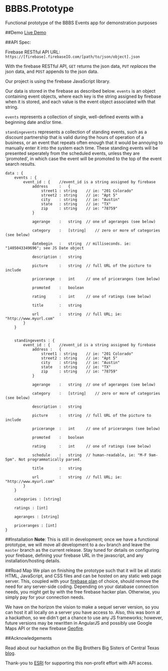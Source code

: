 BBBS.Prototype
==============

Functional prototype of the BBBS Events app for demonstration purposes




##Demo
[Live Demo](http://hack4austin2014.github.io/BBBS.Prototype/)


##API Spec:

Firebase RESTful API URL: `https://[firebase].firebaseIO.com/[path/to/json/object].json`

With the firebase RESTful API, `GET` returns the json data, `PUT` *replaces* the json data, and `POST` appends to the json data.

Our project is using the firebase JavaScript library. 

Our data is stored in the firebase as described below. `events` is an object containing event objects, where each key is the string assigned by firebase when it is stored, and each value is the event object associated with that string.

`events` represents a collection of single, well-defined events with a beginning date and/or time.

`standingevents` represents a collection of standing events, such as a discount partnership that is valid during the hours of operation of a business, or an event that repeats often enough that it would be annoying to manually enter it into the system each time. These standing events will be presented seperately from the scheduled events, unless they are 'promoted', in which case the event will be promoted to the top of the event search results.

```
data : {
	events : {
		event_id : {	//event_id is a string assigned by firebase
			address 	: 	{
				street1 : string 	// ie: "201 Colorado"
				street2 : string	// ie: "Apt 5"
				city 	: string	// ie: "Austin"
				state	: string	// ie: "TX"
				zip		: string	// ie: "78759"
			}

			agerange 	:	string	// one of ageranges (see below)

			category 	:	[string]	// zero or more of categories (see below)

			datebegin	:	string	// milliseconds. ie: "1405043349696"; see JS Date object

			description	:	string

			picture		:	string	// full URL of the picture to include

			pricerange	:	int		// one of priceranges (see below)

			promoted	:	boolean

			rating		:	int		// one of ratings (see below)

			title		:	string

			url 		:	string	// full URL; ie: "http://www.myurl.com"
		}
	}


	standingevents : {
		event_id : {	//event_id is a string assigned by firebase
			address : 	{
				street1 : string 	// ie: "201 Colorado"
				street2 : string	// ie: "Apt 5"
				city 	: string	// ie: "Austin"
				state	: string	// ie: "TX"
				zip		: string	// ie: "78759"
			}

			agerange 	:	string	// one of ageranges (see below)

			category 	:	[string]	// zero or more of categories (see below)

			description	:	string

			picture		:	string	// full URL of the picture to include

			pricerange	:	int		// one of priceranges (see below)

			promoted	:	boolean

			rating		:	int		// one of ratings (see below)

			schedule	:	string	// human-readable, ie: "M-F 9am-5pm". Not programmatically parsed.

			title		:	string

			url 		:	string	// full URL; ie: "http://www.myurl.com"
		}
	}

	categories : [string]

	ratings : [int]

	ageranges : [string]

	priceranges : [int]
}
```


##Installation
**Note**: This is still in development; once we have a functional prototype, we will move all development to a `dev` branch and leave the `master` branch as the current release. Stay tuned for details on configuring your firebase, defining your firebase URL in the javascript, and any installation/hosting details.

##Road Map
We plan on finishing the prototype such that it will be all static HTML, JavaScript, and CSS files and can be hosted on any static web page server. This, coupled with your [firebase plan](https://www.firebase.com/pricing.html) of choice, should remove the need for any server-side coding. Depending on your database connection needs, you might get by with the free firebase hacker plan. Otherwise, you simply pay for your connection needs. 

We have on the horizon the vision to make a sequel server version, so you can host it all locally on a server you have access to. Also, this was born at a hackathon, so we didn't get a chance to use any JS frameworks; however, future versions may be rewritten in AngularJS and possibly use Google Maps API or the new firebase [Geofire](https://github.com/firebase/geofire/).

##Acknowledgements

Read about our hackathon on the Big Brothers Big Sisters of Central Texas [blog](http://bigmentoring.wordpress.com/2014/06/04/bbbs-hack4austin/). 

Thank-you to [ESRI](http://www.esri.com/) for supporting this non-profit effort with API access. 
